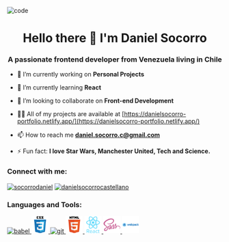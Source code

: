 <img src="https://i.ibb.co/52SFDSG/code.jpg" alt="code" height="200" width="1000"></a>
<h1 align="center">Hello there 👋 I'm Daniel Socorro</h1>
<h3 align="center">A passionate frontend developer from Venezuela living in Chile</h3>

- 🔭 I’m currently working on **Personal Projects**

- 🌱 I’m currently learning **React**

- 👯 I’m looking to collaborate on **Front-end Development**

- 👨‍💻 All of my projects are available at [https://danielsocorro-portfolio.netlify.app/](https://danielsocorro-portfolio.netlify.app/)

- 📫 How to reach me **daniel.socorro.c@gmail.com**

- ⚡ Fun fact: **I love Star Wars, Manchester United, Tech and Science.**

<h3 align="left">Connect with me:</h3>
<p align="left">
<a href="https://twitter.com/socorrodaniel" target="blank"><img align="center" src="https://raw.githubusercontent.com/rahuldkjain/github-profile-readme-generator/master/src/images/icons/Social/twitter.svg" alt="socorrodaniel" height="30" width="40" /></a>
<a href="https://linkedin.com/in/danielsocorrocastellano" target="blank"><img align="center" src="https://raw.githubusercontent.com/rahuldkjain/github-profile-readme-generator/master/src/images/icons/Social/linked-in-alt.svg" alt="danielsocorrocastellano" height="30" width="40" /></a>
</p>

<h3 align="left">Languages and Tools:</h3>
<p align="left"> <a href="https://babeljs.io/" target="_blank" rel="noreferrer"> <img src="https://www.vectorlogo.zone/logos/babeljs/babeljs-icon.svg" alt="babel" width="40" height="40"/> </a> <a href="https://www.w3schools.com/css/" target="_blank" rel="noreferrer"> <img src="https://raw.githubusercontent.com/devicons/devicon/master/icons/css3/css3-original-wordmark.svg" alt="css3" width="40" height="40"/> </a> <a href="https://git-scm.com/" target="_blank" rel="noreferrer"> <img src="https://www.vectorlogo.zone/logos/git-scm/git-scm-icon.svg" alt="git" width="40" height="40"/> </a> <a href="https://www.w3.org/html/" target="_blank" rel="noreferrer"> <img src="https://raw.githubusercontent.com/devicons/devicon/master/icons/html5/html5-original-wordmark.svg" alt="html5" width="40" height="40"/> </a> <a href="https://reactjs.org/" target="_blank" rel="noreferrer"> <img src="https://raw.githubusercontent.com/devicons/devicon/master/icons/react/react-original-wordmark.svg" alt="react" width="40" height="40"/> </a> <a href="https://sass-lang.com" target="_blank" rel="noreferrer"> <img src="https://raw.githubusercontent.com/devicons/devicon/master/icons/sass/sass-original.svg" alt="sass" width="40" height="40"/> </a> <a href="https://webpack.js.org" target="_blank" rel="noreferrer"> <img src="https://raw.githubusercontent.com/devicons/devicon/d00d0969292a6569d45b06d3f350f463a0107b0d/icons/webpack/webpack-original-wordmark.svg" alt="webpack" width="40" height="40"/> </a> </p>
